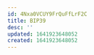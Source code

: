 ```yaml
---
id: 4Nxa0VCUY9FrQuFfLrF2C
title: BIP39
desc: ''
updated: 1641923648052
created: 1641923648052
---
```


